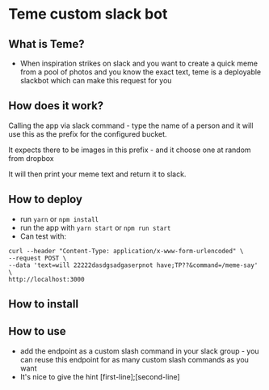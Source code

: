 # Teme custom slack bot

## What is Teme?
- When inspiration strikes on slack and you want to create a quick meme from a pool of photos and you know the exact text, teme is a deployable slackbot which can make this request for you

## How does it work?

Calling the app via slack command - type the name of a person and it will use this as the prefix for the configured bucket.

It expects there to be images in this prefix - and it choose one at random from dropbox

It will then print your meme text and return it to slack.


## How to deploy
- run `yarn` or `npm install`
- run the app with `yarn start` or  `npm run start`
- Can test with:
```
curl --header "Content-Type: application/x-www-form-urlencoded" \
--request POST \
--data 'text=will 22222dasdgsadgaserpnot have;TP??&command=/meme-say' \
http://localhost:3000
```

## How to install

## How to use

- add the endpoint as a custom slash command in your slack group - you can reuse this endpoint for as many custom slash commands as you want
- It's nice to give the hint [first-line];[second-line]

